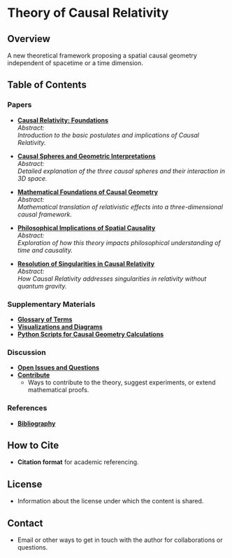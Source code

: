 # Theory of Causal Relativity

## Overview
A new theoretical framework proposing a spatial causal geometry independent of spacetime or a time dimension.

## Table of Contents

### Papers
- **[Causal Relativity: Foundations](link-to-paper1.md)**  
  *Abstract:*  
  *Introduction to the basic postulates and implications of Causal Relativity.*

- **[Causal Spheres and Geometric Interpretations](link-to-paper2.md)**  
  *Abstract:*  
  *Detailed explanation of the three causal spheres and their interaction in 3D space.*

- **[Mathematical Foundations of Causal Geometry](link-to-paper3.md)**  
  *Abstract:*  
  *Mathematical translation of relativistic effects into a three-dimensional causal framework.*

- **[Philosophical Implications of Spatial Causality](link-to-paper4.md)**  
  *Abstract:*  
  *Exploration of how this theory impacts philosophical understanding of time and causality.*

- **[Resolution of Singularities in Causal Relativity](link-to-paper5.md)**  
  *Abstract:*  
  *How Causal Relativity addresses singularities in relativity without quantum gravity.*

### Supplementary Materials
- **[Glossary of Terms](link-to-glossary.md)**
- **[Visualizations and Diagrams](link-to-visuals.md)**
- **[Python Scripts for Causal Geometry Calculations](link-to-scripts.md)**

### Discussion
- **[Open Issues and Questions](link-to-issues.md)**
- **[Contribute](link-to-contribute.md)**
  - Ways to contribute to the theory, suggest experiments, or extend mathematical proofs.

### References
- **[Bibliography](link-to-bibliography.md)**

## How to Cite
- **Citation format** for academic referencing.

## License
- Information about the license under which the content is shared.

## Contact
- Email or other ways to get in touch with the author for collaborations or questions.

